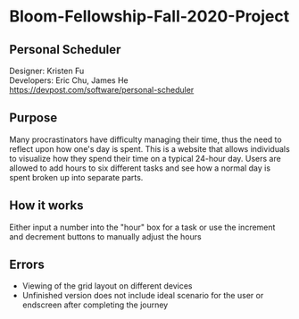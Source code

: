 # Bloom-Fellowship-Fall-2020-Project
## Personal Scheduler
Designer: Kristen Fu\
Developers: Eric Chu, James He\
https://devpost.com/software/personal-scheduler
## Purpose
Many procrastinators have difficulty managing their time, thus the need to reflect upon how one's day is spent. This is a website that allows individuals to visualize how they spend their time on a typical 24-hour day. Users are allowed to add hours to six different tasks and see how a normal day is spent broken up into separate parts.
## How it works
Either input a number into the "hour" box for a task or use the increment and decrement buttons to manually adjust the hours
## Errors
- Viewing of the grid layout on different devices
- Unfinished version does not include ideal scenario for the user or endscreen after completing the journey
